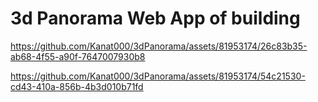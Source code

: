 # 3d Panorama Web App of building



https://github.com/Kanat000/3dPanorama/assets/81953174/26c83b35-ab68-4f55-a90f-7647007930b8




https://github.com/Kanat000/3dPanorama/assets/81953174/54c21530-cd43-410a-856b-4b3d010b71fd

